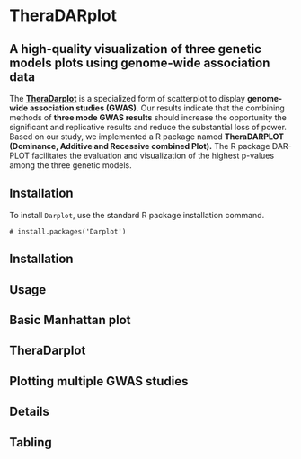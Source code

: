 # TheraDARplot 
## A high-quality visualization of three genetic models plots using genome-wide association data
The [**TheraDarplot**](https://github.com/Dahyun-Park/DARplot/) is a specialized form of scatterplot to display **genome-wide association studies (GWAS)**. 
Our results indicate that the combining methods of **three mode GWAS results** should increase the opportunity 
the significant and replicative results and reduce the substantial loss of power. Based on our study, 
we implemented a R package named 
**TheraDARPLOT** **(Dominance, Additive and Recessive combined Plot).** 
The R package DAR-PLOT facilitates the evaluation and visualization of the highest p-values among the three genetic models.

## Installation
To install `Darplot`, use the standard R package installation command.

```{r}
# install.packages('Darplot')
```

## Installation
>>

## Usage

## Basic Manhattan plot

## TheraDarplot

## Plotting multiple GWAS studies

## Details

## Tabling
